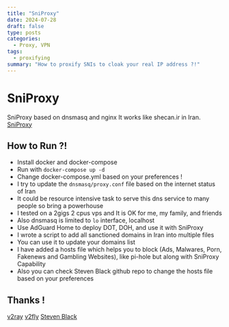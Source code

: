 ```yaml
---
title: "SniProxy"
date: 2024-07-28
draft: false
type: posts
categories:
  - Proxy, VPN
tags:
  - proxifying
summary: "How to proxify SNIs to cloak your real IP address ?!"
---
```


# SniProxy
SniProxy based on dnsmasq and nginx
It works like shecan.ir in Iran. [SniProxy](https://github.com/Gharib110/SniProxy)

## How to Run ?!
- Install docker and docker-compose
- Run with `` docker-compose up -d ``
- Change docker-compose.yml based on your preferences !
- I try to update the `` dnsmasq/proxy.conf `` file based on the internet status of Iran
- It could be resource intensive task to serve this dns service to many people so bring a powerhouse
- I tested on a 2gigs 2 cpus vps and It is OK for me, my family, and friends
- Also dnsmasq is limited to `` lo `` interface, localhost
- Use AdGuard Home to deploy DOT, DOH, and use it with SniProxy
- I wrote a script to add all sanctioned domains in Iran into multiple files
- You can use it to update your domains list
- I have added a hosts file which helps you to block (Ads, Malwares, Porn, Fakenews and Gambling Websites), like pi-hole but along with SniProxy Capability
- Also you can check Steven Black github repo to change the hosts file based on your preferences
## Thanks !
[v2ray](https://github.com/v2ray/domain-list-community)
[v2fly](https://github.com/v2fly/domain-list-community)
[Steven Black](https://github.com/StevenBlack/hosts)
